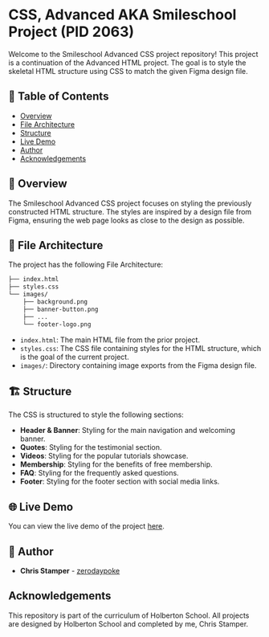 # CSS, Advanced AKA Smileschool Project (PID 2063)

Welcome to the Smileschool Advanced CSS project repository! This project is a continuation of the Advanced HTML project. The goal is to style the skeletal HTML structure using CSS to match the given Figma design file.

## 📌 Table of Contents

- [Overview](#overview)
- [File Architecture](#file-architecture)
- [Structure](#structure)
- [Live Demo](#live-demo)
- [Author](#author)
- [Acknowledgements](#acknowledgements)

## 📖 Overview

The Smileschool Advanced CSS project focuses on styling the previously constructed HTML structure. The styles are inspired by a design file from Figma, ensuring the web page looks as close to the design as possible.

## 📂 File Architecture

The project has the following File Architecture:

```bash
├── index.html
├── styles.css
└── images/
    ├── background.png
    ├── banner-button.png
    ├── ...
    └── footer-logo.png
```

- `index.html`: The main HTML file from the prior project.
- `styles.css`: The CSS file containing styles for the HTML structure, which is the goal of the current project.
- `images/`: Directory containing image exports from the Figma design file.


## 🏗 Structure

The CSS is structured to style the following sections:

- **Header & Banner**: Styling for the main navigation and welcoming banner.
- **Quotes**: Styling for the testimonial section.
- **Videos**: Styling for the popular tutorials showcase.
- **Membership**: Styling for the benefits of free membership.
- **FAQ**: Styling for the frequently asked questions.
- **Footer**: Styling for the footer section with social media links.

## 🌐 Live Demo

You can view the live demo of the project [here](https://zerodaypoke.github.io/holbertonschool-web-development/).

## 👤 Author

- **Chris Stamper** - [zerodaypoke](https://github.com/zerodaypoke)

## Acknowledgements

This repository is part of the curriculum of Holberton School. All projects are designed by Holberton School and
completed by me, Chris Stamper.
